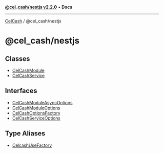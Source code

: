 [**@cel_cash/nestjs v2.2.0**](README.md) • **Docs**

***

[CelCash](../../packages.md) / @cel\_cash/nestjs

# @cel\_cash/nestjs

## Classes

- [CelCashModule](classes/CelCashModule.md)
- [CelCashService](classes/CelCashService.md)

## Interfaces

- [CelCashModuleAsyncOptions](interfaces/CelCashModuleAsyncOptions.md)
- [CelCashModuleOptions](interfaces/CelCashModuleOptions.md)
- [CelCashOptionsFactory](interfaces/CelCashOptionsFactory.md)
- [CelCashServiceOptions](interfaces/CelCashServiceOptions.md)

## Type Aliases

- [CelcashUseFactory](type-aliases/CelcashUseFactory.md)
